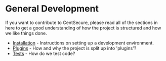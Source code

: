 # General Development

If you want to contribute to CentSecure, please read all of the sections in here to get a good understanding of how the project is structured and how we like things done.

- [Installation](installation.md) - Instructions on setting up a development environment.
- [Plugins](plugins.md) - How and why the project is split up into 'plugins'?
- [Tests](tests.md) - How do we test code?